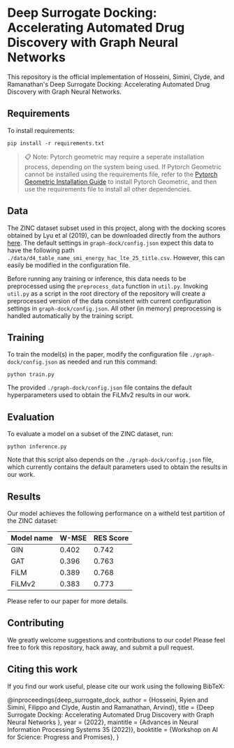 # Deep Surrogate Docking: Accelerating Automated Drug Discovery with Graph Neural Networks

This repository is the official implementation of Hosseini, Simini, Clyde, and Ramanathan's Deep Surrogate Docking: Accelerating Automated Drug Discovery with Graph Neural Networks. 

## Requirements

To install requirements:

```setup
pip install -r requirements.txt
```

>📋  Note: Pytorch geometric may require a seperate installation process, depending on the system being used. If Pytorch Geometric cannot be installed using the requirements file, refer to the [Pytorch Geometric Installation Guide](https://pytorch-geometric.readthedocs.io/en/latest/notes/installation.html) to install Pytorch Geometric, and then use the requirements file to install all other dependencies.

## Data
The ZINC dataset subset used in this project, along with the docking scores obtained by Lyu et al (2019), can be downloaded directly from the authors [here](https://figshare.com/articles/dataset/D4_screen_table_csv_gz/7359401). The default settings in `graph-dock/config.json` expect this data to have the following path `./data/d4_table_name_smi_energy_hac_lte_25_title.csv`. However, this can easily be modified in the configuration file. 

Before running any training or inference, this data needs to be preprocessed using the `preprocess_data` function in `util.py`. Invoking `util.py` as a script in the root directory of the repository will create a preprocessed version of the data consistent with current configuration settings in `graph-dock/config.json`. All other (in memory) preprocessing is handled automatically by the training script. 

## Training

To train the model(s) in the paper, modify the configuration file `./graph-dock/config.json` as needed and run this command:

```train
python train.py
```

The provided `./graph-dock/config.json` file contains the default hyperparameters used to obtain the FiLMv2 results in our work. 

## Evaluation

To evaluate a model on a subset of the ZINC dataset, run:

```eval
python inference.py 
```

Note that this script also depends on the `./graph-dock/config.json` file, which currently contains the default parameters used to obtain the results in our work. 


## Results

Our model achieves the following performance on a witheld test partition of the ZINC dataset:

| Model name | W-MSE | RES Score |
| ---------- | ----- | --------- |
| GIN        | 0.402 | 0.742     |
| GAT        | 0.396 | 0.763     |
| FiLM       | 0.389 | 0.768     |
| FiLMv2     | 0.383 | 0.773     |

Please refer to our paper for more details.


## Contributing
We greatly welcome suggestions and contributions to our code! Please feel free to fork this repository, hack away, and submit a pull request.

## Citing this work 

If you find our work useful, please cite our work using the following BibTeX:

@inproceedings{deep_surrogate_dock,
  author    = {Hosseini, Ryien and Simini, Filippo and Clyde, Austin and Ramanathan, Arvind},
  title     = {Deep Surrogate Docking: Accelerating Automated Drug Discovery with Graph Neural Networks
},
  year      = {2022},
  maintitle = {Advances in Neural Information Processing Systems 35 (2022)},
  booktitle = {Workshop on AI for Science: Progress and Promises},
}
